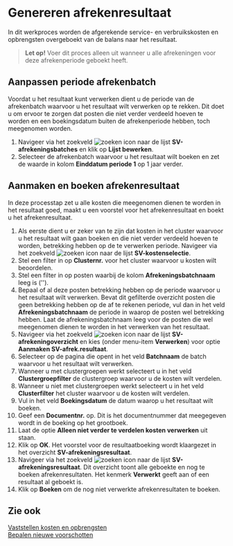 # Genereren afrekenresultaat

In dit werkproces worden de afgerekende service- en verbruikskosten en opbrengsten overgeboekt van de balans naar het resultaat.

>**Let op!** Voer dit proces alleen uit wanneer u alle afrekeningen voor deze afrekenperiode geboekt heeft. 

## Aanpassen periode afrekenbatch

Voordat u het resultaat kunt verwerken dient u de periode van de afrekenbatch waarvoor u het resultaat wilt verwerken op te rekken. Dit doet u om ervoor te zorgen dat posten die niet verder verdeeld hoeven te worden en een boekingsdatum buiten de afrekenperiode hebben, toch meegenomen worden. 

1. Navigeer via het zoekveld ![zoeken icon](/assets/images/zoeken.png "zoeken icon") naar de lijst **SV-afrekeningsbatches** en klik op **Lijst bewerken**. 
2. Selecteer de afrekenbatch waarvoor u het resultaat wilt boeken en zet de waarde in kolom **Einddatum periode 1** op 1 jaar verder. 

## Aanmaken en boeken afrekenresultaat

In deze processtap zet u alle kosten die meegenomen dienen te worden in het resultaat goed, maakt u een voorstel voor het afrekenresultaat en boekt u het afrekenresultaat. 

1. Als eerste dient u er zeker van te zijn dat kosten in het cluster waarvoor u het resultaat wilt gaan boeken en die niet verder verdeeld hoeven te worden, betrekking hebben op de te verwerken periode. Navigeer via het zoekveld ![zoeken icon](/assets/images/zoeken.png "zoeken icon") naar de lijst **SV-kostenselectie**. 
2. Stel een filter in op **Clusternr.** voor het cluster waarvoor u kosten wilt beoordelen. 
3. Stel een filter in op posten waarbij de kolom **Afrekeningsbatchnaam** leeg is (''). 
4. Bepaal of al deze posten betrekking hebben op de periode waarvoor u het resultaat wilt verwerken. Bevat dit gefilterde overzicht posten die geen betrekking hebben op de af te rekenen periode, vul dan in het veld **Afrekeningsbatchnaam** de periode in waarop de posten wel betrekking hebben. Laat de afrekeningsbatchnaam leeg voor de posten die wel meegenomen dienen te worden in het verwerken van het resultaat.
5. Navigeer via het zoekveld ![zoeken icon](/assets/images/zoeken.png "zoeken icon") naar de lijst **SV-afrekeningoverzicht** en kies (onder menu-item **Verwerken**) voor optie **Aanmaken SV-afrek.resultaat**. 
6. Selecteer op de pagina die opent in het veld **Batchnaam** de batch waarvoor u het resultaat wilt verwerken. 
7. Wanneer u met clustergroepen werkt selecteert u in het veld **Clustergroepfilter** de clustergroep waarvoor u de kosten wilt verdelen. 
8. Wanneer u niet met clustergroepen werkt selecteert u in het veld **Clusterfilter** het cluster waarvoor u de kosten wilt verdelen. 
9. Vul in het veld **Boekingsdatum** de datum waarop u het resultaat wilt boeken. 
10. Geef een **Documentnr.** op. Dit is het documentnummer dat meegegeven wordt in de boeking op het grootboek. 
11. Laat de optie **Alleen niet verder te verdelen kosten verwerken** uit staan. 
12. Klik op **OK**. Het voorstel voor de resultaatboeking wordt klaargezet in het overzicht **SV-afrekeningsresultaat**.
13. Navigeer via het zoekveld ![zoeken icon](/assets/images/zoeken.png "zoeken icon") naar de lijst **SV-afrekeningsresultaat**. Dit overzicht toont alle geboekte en nog te boeken afrekenresultaten. Het kenmerk **Verwerkt** geeft aan of een resultaat al geboekt is. 
14. Klik op **Boeken** om de nog niet verwerkte afrekenresultaten te boeken. 

## Zie ook

[Vaststellen kosten en opbrengsten](../vaststellen-kosten-en-opbrengsten/)  
[Bepalen nieuwe voorschotten](../bepalen-nieuwe-voorschotten/)
